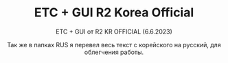 <h1 style="text-align:center">ETC + GUI R2 Korea Official</h1>

<p style="text-align:center">ETC + GUI от R2 KR OFFICIAL (6.6.2023)</p>

<p style="text-align:center">Так же в папках RUS я перевел весь текст с корейского на русский, для облегчения работы.</p>


<p>&nbsp;</p>
